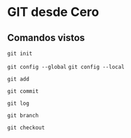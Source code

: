 # GIT desde Cero

## Comandos vistos

`git init`

`git config --global`
`git config --local`

`git add`

`git commit`

`git log`

`git branch`

`git checkout`